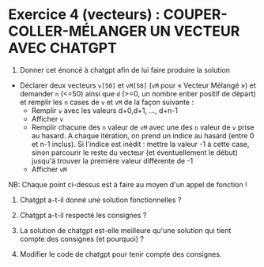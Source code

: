 # Exercice 4 (vecteurs) : COUPER-COLLER-MÉLANGER UN VECTEUR AVEC CHATGPT

1) Donner cet énoncé à chatgpt afin de lui faire produire la solution

+ Déclarer deux vecteurs `v[50]` et `vM[50]` (`vM` pour « Vecteur Mélangé ») et demander `n` (<=50) ainsi que `d` (>=0, un nombre entier positif de départ) et remplir les `n` cases de `v` et `vM` de la façon suivante :
  + Remplir `v` avec les valeurs d+0,d+1, ..., d+n-1 
  + Afficher `v`
  + Remplir chacune des `n` valeur de `vM` avec une des `n` valeur de `v` prise au hasard. A chaque itération, on prend un indice au hasard (entre 0 et n-1 inclus). Si l'indice est inédit : mettre la valeur -1 à cette case, sinon parcourir le reste du vecteur (et éventuellement le début) jusqu'à trouver la première valeur différente de -1 
  + Afficher `vM`

NB: Chaque point ci-dessus est à faire au moyen d'un appel de fonction !

1) Chatgpt a-t-il donné une solution fonctionnelles ?

1) Chatgpt a-t-il respecté les consignes ?

1) La solution de chatgpt est-elle meilleure qu'une solution qui tient compte des consignes (et pourquoi) ?

1) Modifier le code de chatgpt pour tenir compte des consignes.
